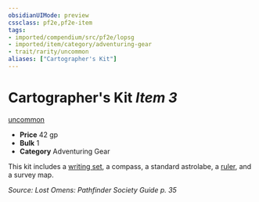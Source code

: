 ```yaml
---
obsidianUIMode: preview
cssclass: pf2e,pf2e-item
tags:
- imported/compendium/src/pf2e/lopsg
- imported/item/category/adventuring-gear
- trait/rarity/uncommon
aliases: ["Cartographer's Kit"]
---
```

# Cartographer's Kit *Item 3*  
[uncommon](uncommon.md)  

- **Price** 42 gp
- **Bulk** 1
- **Category** Adventuring Gear

This kit includes a [writing set](writing-set.md), a compass, a standard astrolabe, a [ruler](ruler-lopsg.md), and a survey map.

*Source: Lost Omens: Pathfinder Society Guide p. 35*
